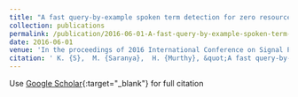 ```yaml
---
title: "A fast query-by-example spoken term detection for zero resource languages"
collection: publications
permalink: /publication/2016-06-01-A-fast-query-by-example-spoken-term-detection-for-zero-resource-languages
date: 2016-06-01
venue: 'In the proceedings of 2016 International Conference on Signal Processing and Communications (SPCOM)'
citation: ' K. {S},  M. {Saranya},  H. {Murthy}, &quot;A fast query-by-example spoken term detection for zero resource languages.&quot; In the proceedings of 2016 International Conference on Signal Processing and Communications (SPCOM), 2016.'
---
```

Use [Google Scholar](https://scholar.google.com/scholar?q=A+fast+query+by+example+spoken+term+detection+for+zero+resource+languages){:target="_blank"} for full citation